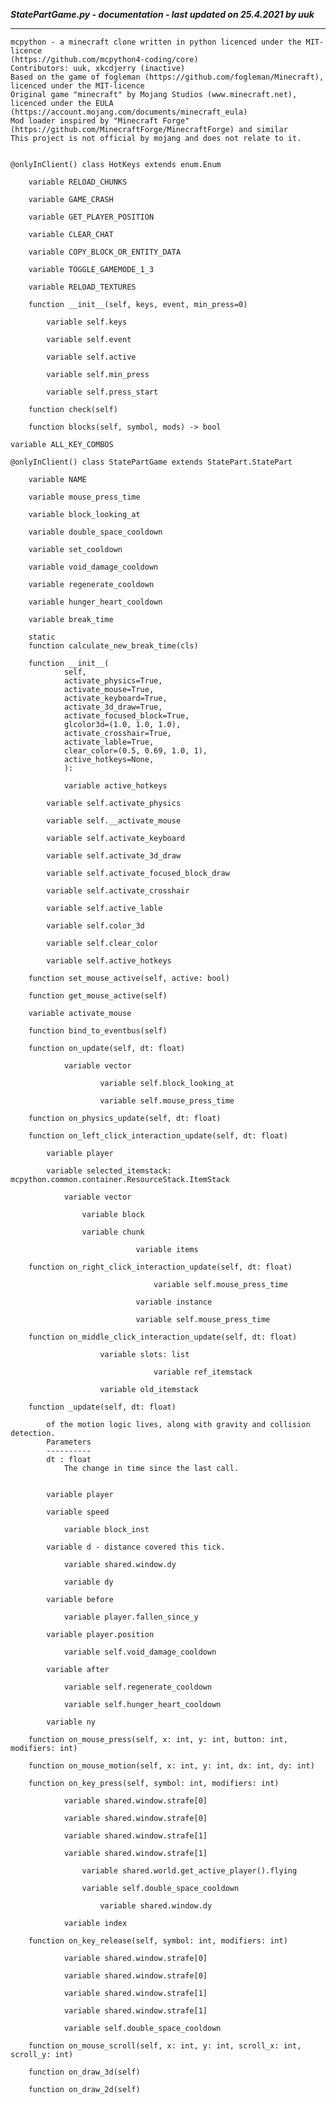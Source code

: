 ***StatePartGame.py - documentation - last updated on 25.4.2021 by uuk***
___

    mcpython - a minecraft clone written in python licenced under the MIT-licence 
    (https://github.com/mcpython4-coding/core)
    Contributors: uuk, xkcdjerry (inactive)
    Based on the game of fogleman (https://github.com/fogleman/Minecraft), licenced under the MIT-licence
    Original game "minecraft" by Mojang Studios (www.minecraft.net), licenced under the EULA
    (https://account.mojang.com/documents/minecraft_eula)
    Mod loader inspired by "Minecraft Forge" (https://github.com/MinecraftForge/MinecraftForge) and similar
    This project is not official by mojang and does not relate to it.


    @onlyInClient() class HotKeys extends enum.Enum

        variable RELOAD_CHUNKS

        variable GAME_CRASH

        variable GET_PLAYER_POSITION

        variable CLEAR_CHAT

        variable COPY_BLOCK_OR_ENTITY_DATA

        variable TOGGLE_GAMEMODE_1_3

        variable RELOAD_TEXTURES

        function __init__(self, keys, event, min_press=0)

            variable self.keys

            variable self.event

            variable self.active

            variable self.min_press

            variable self.press_start

        function check(self)

        function blocks(self, symbol, mods) -> bool

    variable ALL_KEY_COMBOS

    @onlyInClient() class StatePartGame extends StatePart.StatePart

        variable NAME

        variable mouse_press_time

        variable block_looking_at

        variable double_space_cooldown

        variable set_cooldown

        variable void_damage_cooldown

        variable regenerate_cooldown

        variable hunger_heart_cooldown

        variable break_time

        static
        function calculate_new_break_time(cls)

        function __init__(
                self,
                activate_physics=True,
                activate_mouse=True,
                activate_keyboard=True,
                activate_3d_draw=True,
                activate_focused_block=True,
                glcolor3d=(1.0, 1.0, 1.0),
                activate_crosshair=True,
                activate_lable=True,
                clear_color=(0.5, 0.69, 1.0, 1),
                active_hotkeys=None,
                ):

                variable active_hotkeys

            variable self.activate_physics

            variable self.__activate_mouse

            variable self.activate_keyboard

            variable self.activate_3d_draw

            variable self.activate_focused_block_draw

            variable self.activate_crosshair

            variable self.active_lable

            variable self.color_3d

            variable self.clear_color

            variable self.active_hotkeys

        function set_mouse_active(self, active: bool)

        function get_mouse_active(self)

        variable activate_mouse

        function bind_to_eventbus(self)

        function on_update(self, dt: float)

                variable vector

                        variable self.block_looking_at

                        variable self.mouse_press_time

        function on_physics_update(self, dt: float)

        function on_left_click_interaction_update(self, dt: float)

            variable player

            variable selected_itemstack: mcpython.common.container.ResourceStack.ItemStack

                variable vector

                    variable block

                    variable chunk

                                variable items

        function on_right_click_interaction_update(self, dt: float)

                                    variable self.mouse_press_time

                                variable instance

                                variable self.mouse_press_time

        function on_middle_click_interaction_update(self, dt: float)

                        variable slots: list

                                    variable ref_itemstack

                        variable old_itemstack

        function _update(self, dt: float)
            
            of the motion logic lives, along with gravity and collision detection.
            Parameters
            ----------
            dt : float
                The change in time since the last call.


            variable player

            variable speed

                variable block_inst

            variable d - distance covered this tick.

                variable shared.window.dy

                variable dy

            variable before

                variable player.fallen_since_y

            variable player.position

                variable self.void_damage_cooldown

            variable after

                variable self.regenerate_cooldown

                variable self.hunger_heart_cooldown

            variable ny

        function on_mouse_press(self, x: int, y: int, button: int, modifiers: int)

        function on_mouse_motion(self, x: int, y: int, dx: int, dy: int)

        function on_key_press(self, symbol: int, modifiers: int)

                variable shared.window.strafe[0]

                variable shared.window.strafe[0]

                variable shared.window.strafe[1]

                variable shared.window.strafe[1]

                    variable shared.world.get_active_player().flying

                    variable self.double_space_cooldown

                        variable shared.window.dy

                variable index

        function on_key_release(self, symbol: int, modifiers: int)

                variable shared.window.strafe[0]

                variable shared.window.strafe[0]

                variable shared.window.strafe[1]

                variable shared.window.strafe[1]

                variable self.double_space_cooldown

        function on_mouse_scroll(self, x: int, y: int, scroll_x: int, scroll_y: int)

        function on_draw_3d(self)

        function on_draw_2d(self)